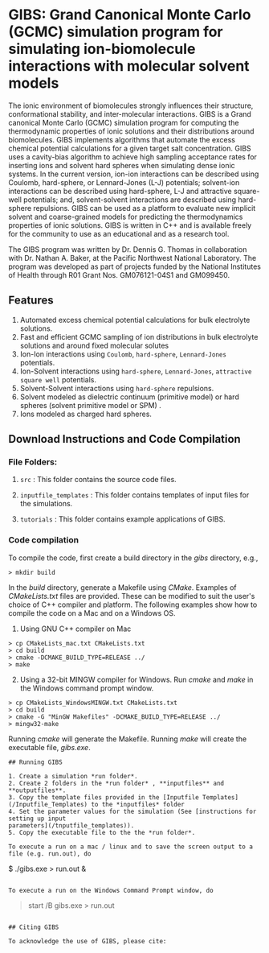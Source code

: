 # GIBS: Grand Canonical Monte Carlo (GCMC) simulation program for simulating ion-biomolecule interactions with molecular solvent models

The ionic environment of biomolecules strongly influences their structure, conformational stability, and 
inter-molecular interactions. GIBS is a Grand canonical Monte Carlo (GCMC) simulation program for computing the 
thermodynamic properties of ionic solutions and their distributions around biomolecules. GIBS implements 
algorithms that automate the excess chemical potential calculations for a given target salt concentration. GIBS 
uses a cavity-bias algorithm to achieve high sampling acceptance rates for inserting ions and solvent hard 
spheres when simulating dense ionic systems. In the current version, ion-ion interactions can be described using 
Coulomb, hard-sphere, or Lennard-Jones (L-J) potentials; solvent-ion
interactions can be described using hard-sphere, L-J and attractive square-well potentials;
and, solvent-solvent interactions are described using hard-sphere repulsions. GIBS can be used as a platform to 
evaluate new implicit solvent and coarse-grained models for predicting the thermodynamics properties of ionic solutions. GIBS is written in C++ and is available 
freely for the community to use as an educational and as a research tool.

The GIBS program was written by Dr. Dennis G. Thomas in collaboration with Dr. Nathan A. Baker, at the Pacific 
Northwest National Laboratory. The program was developed as part of projects funded by the National Institutes 
of Health through R01 Grant Nos. GM076121-04S1 and GM099450.

## Features

1. Automated excess chemical potential calculations for bulk electrolyte solutions.
2. Fast and efficient GCMC sampling of ion distributions in bulk electrolyte solutions and around fixed molecular solutes 
3. Ion-Ion interactions using `Coulomb`, `hard-sphere`, `Lennard-Jones` potentials.
4. Ion-Solvent interactions using `hard-sphere`, `Lennard-Jones`, `attractive square well` potentials.
5. Solvent-Solvent interactions using `hard-sphere` repulsions.
6. Solvent modeled as dielectric continuum (primitive model) or hard spheres (solvent primitive model or SPM) .
7. Ions modeled as charged hard spheres.


## Download Instructions and Code Compilation

### File Folders:

1. `src` : This folder contains the source code files.

2. `inputfile_templates` : This folder contains templates of input files for the simulations.

3. `tutorials` : This folder contains example applications of GIBS.


### Code compilation

To compile the code, first create a build directory in the *gibs* directory, e.g.,

```
> mkdir build
```
In the *build* directory, generate a Makefile using *CMake*. Examples of *CMakeLists.txt* files
are provided. These can be modified to suit the user's choice of C++ compiler and platform. The 
following examples show how to compile the code on a Mac and on a Windows OS.

1. Using GNU C++ compiler on Mac

```
> cp CMakeLists_mac.txt CMakeLists.txt
> cd build
> cmake -DCMAKE_BUILD_TYPE=RELEASE ../
> make
```

2. Using a 32-bit MINGW compiler for Windows. Run *cmake* and *make* in the Windows command prompt window.


```
> cp CMakeLists_WindowsMINGW.txt CMakeLists.txt
> cd build
> cmake -G "MinGW Makefiles" -DCMAKE_BUILD_TYPE=RELEASE ../
> mingw32-make
```

Running *cmake* will generate the Makefile. Running *make* will create the
executable file, *gibs.exe*.


```
## Running GIBS

1. Create a simulation *run folder*.
2. Create 2 folders in the *run folder* , **inputfiles** and **outputfiles**.
3. Copy the template files provided in the [Inputfile Templates](/Inputfile_Templates) to the *inputfiles* folder
4. Set the parameter values for the simulation (See [instructions for setting up input 
parameters](/tnputfile_templates)).
5. Copy the executable file to the the *run folder*.

To execute a run on a mac / linux and to save the screen output to a file (e.g. run.out), do
```
$ ./gibs.exe > run.out &
```

To execute a run on the Windows Command Prompt window, do

```
> start /B gibs.exe > run.out
```

## Citing GIBS

To acknowledge the use of GIBS, please cite:

```


```

